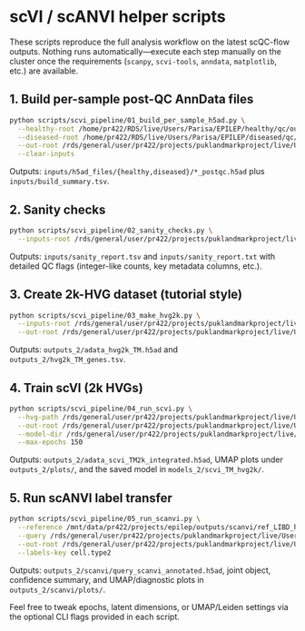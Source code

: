 # scVI / scANVI helper scripts

These scripts reproduce the full analysis workflow on the latest scQC-flow outputs.
Nothing runs automatically—execute each step manually on the cluster once the
requirements (`scanpy`, `scvi-tools`, `anndata`, `matplotlib`, etc.) are available.

## 1. Build per-sample post-QC AnnData files

```bash
python scripts/scvi_pipeline/01_build_per_sample_h5ad.py \
  --healthy-root /home/pr422/RDS/live/Users/Parisa/EPILEP/healthy/qc/output_latest \
  --diseased-root /home/pr422/RDS/live/Users/Parisa/EPILEP/diseased/qc/output_latest \
  --out-root /rds/general/user/pr422/projects/puklandmarkproject/live/Users/Parisa/EPILEP/scvi_integration \
  --clear-inputs
```

Outputs: `inputs/h5ad_files/{healthy,diseased}/*_postqc.h5ad` plus
`inputs/build_summary.tsv`.

## 2. Sanity checks

```bash
python scripts/scvi_pipeline/02_sanity_checks.py \
  --inputs-root /rds/general/user/pr422/projects/puklandmarkproject/live/Users/Parisa/EPILEP/scvi_integration/inputs
```

Outputs: `inputs/sanity_report.tsv` and `inputs/sanity_report.txt` with detailed
QC flags (integer-like counts, key metadata columns, etc.).

## 3. Create 2k-HVG dataset (tutorial style)

```bash
python scripts/scvi_pipeline/03_make_hvg2k.py \
  --inputs-root /rds/general/user/pr422/projects/puklandmarkproject/live/Users/Parisa/EPILEP/scvi_integration/inputs \
  --out-root /rds/general/user/pr422/projects/puklandmarkproject/live/Users/Parisa/EPILEP/scvi_integration
```

Outputs: `outputs_2/adata_hvg2k_TM.h5ad` and `outputs_2/hvg2k_TM_genes.tsv`.

## 4. Train scVI (2k HVGs)

```bash
python scripts/scvi_pipeline/04_run_scvi.py \
  --hvg-path /rds/general/user/pr422/projects/puklandmarkproject/live/Users/Parisa/EPILEP/scvi_integration/outputs_2/adata_hvg2k_TM.h5ad \
  --out-root /rds/general/user/pr422/projects/puklandmarkproject/live/Users/Parisa/EPILEP/scvi_integration \
  --model-dir /rds/general/user/pr422/projects/puklandmarkproject/live/Users/Parisa/EPILEP/scvi_integration/models_2/scvi_TM_hvg2k \
  --max-epochs 150
```

Outputs: `outputs_2/adata_scvi_TM2k_integrated.h5ad`, UMAP plots under
`outputs_2/plots/`, and the saved model in `models_2/scvi_TM_hvg2k/`.

## 5. Run scANVI label transfer

```bash
python scripts/scvi_pipeline/05_run_scanvi.py \
  --reference /mnt/data/pr422/projects/epilep/outputs/scanvi/ref_LIBD_hippocampus_snRNA.h5ad \
  --query /rds/general/user/pr422/projects/puklandmarkproject/live/Users/Parisa/EPILEP/scvi_integration/outputs_2/adata_hvg2k_TM.h5ad \
  --out-root /rds/general/user/pr422/projects/puklandmarkproject/live/Users/Parisa/EPILEP/scvi_integration \
  --labels-key cell.type2
```

Outputs: `outputs_2/scanvi/query_scanvi_annotated.h5ad`, joint object,
confidence summary, and UMAP/diagnostic plots in
`outputs_2/scanvi/plots/`.

Feel free to tweak epochs, latent dimensions, or UMAP/Leiden settings via the
optional CLI flags provided in each script.

